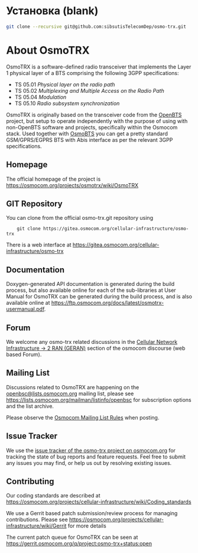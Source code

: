 
Установка (blank)
=============

```bash
git clone --recursive git@github.com:sibsutisTelecomDep/osmo-trx.git
```

About OsmoTRX
=============

OsmoTRX is a software-defined radio transceiver that implements the Layer 1
physical layer of a BTS comprising the following 3GPP specifications:

* TS 05.01 *Physical layer on the radio path*
* TS 05.02 *Multiplexing and Multiple Access on the Radio Path*
* TS 05.04 *Modulation*
* TS 05.10 *Radio subsystem synchronization*

OsmoTRX is originally based on the transceiver code from the
[OpenBTS](https://osmocom.org/projects/osmobts/wiki/OpenBTS) project, but setup
to operate independently with the purpose of using with non-OpenBTS software and
projects, specifically within the Osmocom stack.  Used together with
[OsmoBTS](https://osmocom.org/projects/osmobts/wiki) you can get a pretty
standard GSM/GPRS/EGPRS BTS with Abis interface as per the relevant 3GPP specifications.

Homepage
--------

The official homepage of the project is
<https://osmocom.org/projects/osmotrx/wiki/OsmoTRX>

GIT Repository
--------------

You can clone from the official osmo-trx.git repository using

        git clone https://gitea.osmocom.org/cellular-infrastructure/osmo-trx

There is a web interface at <https://gitea.osmocom.org/cellular-infrastructure/osmo-trx>

Documentation
-------------

Doxygen-generated API documentation is generated during the build process, but
also available online for each of the sub-libraries at User Manual for OsmoTRX
can be generated during the build process, and is also available online at
<https://ftp.osmocom.org/docs/latest/osmotrx-usermanual.pdf>.

Forum
-----

We welcome any osmo-trx related discussions in the
[Cellular Network Infrastructure -> 2 RAN (GERAN)](https://discourse.osmocom.org/c/cni/geran)
section of the osmocom discourse (web based Forum).

Mailing List
------------

Discussions related to OsmoTRX are happening on the openbsc@lists.osmocom.org
mailing list, please see <https://lists.osmocom.org/mailman/listinfo/openbsc>
for subscription options and the list archive.

Please observe the [Osmocom Mailing List
Rules](https://osmocom.org/projects/cellular-infrastructure/wiki/Mailing_List_Rules)
when posting.

Issue Tracker
-------------

We use the [issue tracker of the osmo-trx project on osmocom.org](https://osmocom.org/projects/osmotrx/issues) for
tracking the state of bug reports and feature requests.  Feel free to submit any issues you may find, or help
us out by resolving existing issues.

Contributing
------------

Our coding standards are described at
<https://osmocom.org/projects/cellular-infrastructure/wiki/Coding_standards>

We use a Gerrit based patch submission/review process for managing contributions.
Please see <https://osmocom.org/projects/cellular-infrastructure/wiki/Gerrit>
for more details

The current patch queue for OsmoTRX can be seen at
<https://gerrit.osmocom.org/q/project:osmo-trx+status:open>
